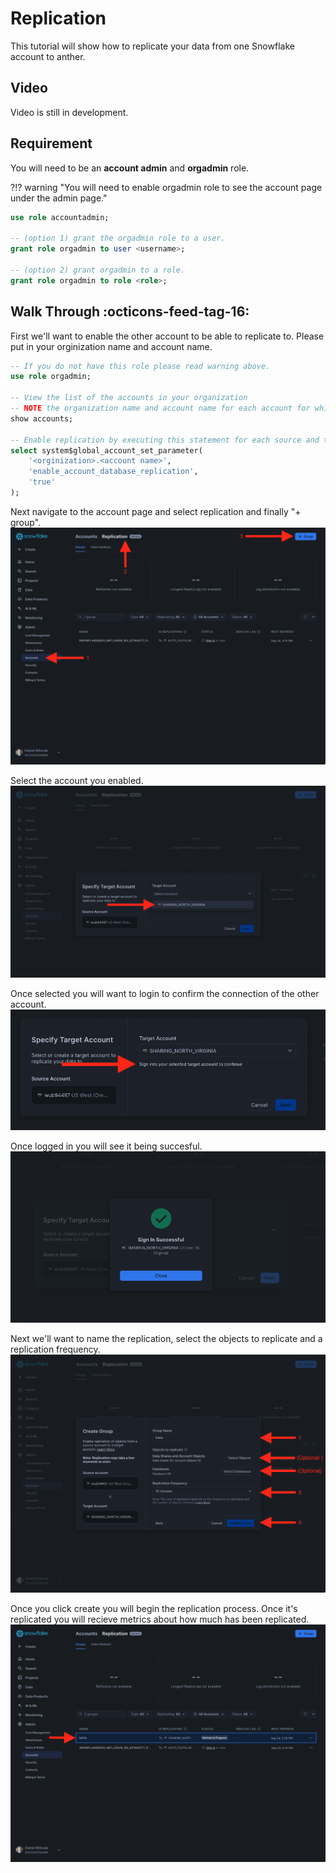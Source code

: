 # Replication
This tutorial will show how to replicate your data from one Snowflake account to anther. 

## Video
Video is still in development.

## Requirement
You will need to be an **account admin** and **orgadmin** role.

?!? warning "You will need to enable orgadmin role to see the account page under the admin page."
```sql
use role accountadmin;

-- (option 1) grant the orgadmin role to a user.
grant role orgadmin to user <username>;

-- (option 2) grant orgadmin to a role.
grant role orgadmin to role <role>;
```


## Walk Through :octicons-feed-tag-16:

First we'll want to enable the other account to be able to replicate to. Please put in your orginization name and account name.
```sql
-- If you do not have this role please read warning above.
use role orgadmin;

-- View the list of the accounts in your organization
-- NOTE the organization name and account name for each account for which you are enabling replication
show accounts;

-- Enable replication by executing this statement for each source and target account in your organization
select system$global_account_set_parameter(
    '<orginization>.<account name>',
    'enable_account_database_replication',
    'true'
);
```


Next navigate to the account page and select replication and finally "+ group".
![Account page](images/01.png)

Select the account you enabled.
![Navigate](images/02.png)

Once selected you will want to login to confirm the connection of the other account.
![Navigate](images/03.png)

Once logged in you will see it being succesful.
![Navigate](images/04.png)

Next we'll want to name the replication, select the objects to replicate and a replication frequency.
![Navigate](images/05.png)

Once you click create you will begin the replication process. Once it's replicated you will recieve metrics about how much has been replicated.
![Navigate](images/06.png)
